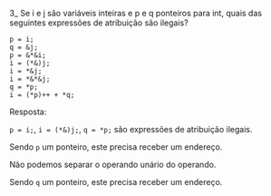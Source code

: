 3_ Se i e j são variáveis inteiras e p e q ponteiros para int, 
quais das seguintes expressões de atribuição são ilegais?
```
p = i;
q = &j;
p = &*&i;
i = (*&)j;
i = *&j;
i = *&*&j;
q = *p;
i = (*p)++ + *q;
```
Resposta:

`p = i;`, `i = (*&)j;`, `q = *p;` são expressões de atribuição ilegais.


Sendo `p` um ponteiro, este precisa receber um endereço.

Não podemos separar o operando unário do operando.

Sendo `q` um ponteiro, este precisa receber um endereço.